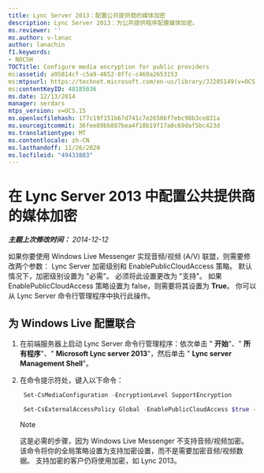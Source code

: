 ```yaml
---
title: Lync Server 2013：配置公共提供商的媒体加密
description: Lync Server 2013：为公共提供程序配置媒体加密。
ms.reviewer: ''
ms.author: v-lanac
author: lanachin
f1.keywords:
- NOCSH
TOCTitle: Configure media encryption for public providers
ms:assetid: a95814cf-c5a9-4652-8ffc-c469a2653153
ms:mtpsurl: https://technet.microsoft.com/en-us/library/JJ205149(v=OCS.15)
ms:contentKeyID: 48185036
ms.date: 12/13/2014
manager: serdars
mtps_version: v=OCS.15
ms.openlocfilehash: 177c19f151b67d741c7e26506f7ebc98b3ce831a
ms.sourcegitcommit: 36fee89bb887bea4f18b19f17a8c69daf5bc423d
ms.translationtype: MT
ms.contentlocale: zh-CN
ms.lasthandoff: 11/26/2020
ms.locfileid: "49433883"
---
```

# <a name="configure-media-encryption-for-public-providers-in-lync-server-2013"></a>在 Lync Server 2013 中配置公共提供商的媒体加密

<div data-xmlns="http://www.w3.org/1999/xhtml">

<div class="topic" data-xmlns="http://www.w3.org/1999/xhtml" data-msxsl="urn:schemas-microsoft-com:xslt" data-cs="https://msdn.microsoft.com/">

<div data-asp="https://msdn2.microsoft.com/asp">



</div>

<div id="mainSection">

<div id="mainBody">

<span> </span>

_**主题上次修改时间：** 2014-12-12_

如果你要使用 Windows Live Messenger 实现音频/视频 (A/V) 联盟，则需要修改两个参数： Lync Server 加密级别和 EnablePublicCloudAccess 策略。 默认情况下，加密级别设置为 "必需"。 必须将此设置更改为 "支持"。 如果 EnablePublicCloudAccess 策略设置为 false，则需要将其设置为 **True**。 你可以从 Lync Server 命令行管理程序中执行此操作。

<div>

## <a name="configure-federation-for-windows-live"></a>为 Windows Live 配置联合

1.  在前端服务器上启动 Lync Server 命令行管理程序：依次单击 " **开始**"、" **所有程序**"、" **Microsoft Lync server 2013**"，然后单击 " **Lync server Management Shell**"。

2.  在命令提示符处，键入以下命令：
    
       ```powershell
        Set-CsMediaConfiguration -EncryptionLevel SupportEncryption
       ```
    
       ```powershell
        Set-CsExternalAccessPolicy Global -EnablePublicCloudAccess $true -EnablePublicCloudAudioVideoAccess $true
       ```
    
    <div class=" ">
    

    > [!NOTE]  
    > 这是必需的步骤，因为 Windows Live Messenger 不支持音频/视频加密。 该命令将你的全局策略设置为支持加密设置，而不是需要加密音频/视频数据。 支持加密的客户仍将使用加密，如 Lync 2013。

    
    </div>

</div>

</div>

<span> </span>

</div>

</div>

</div>

